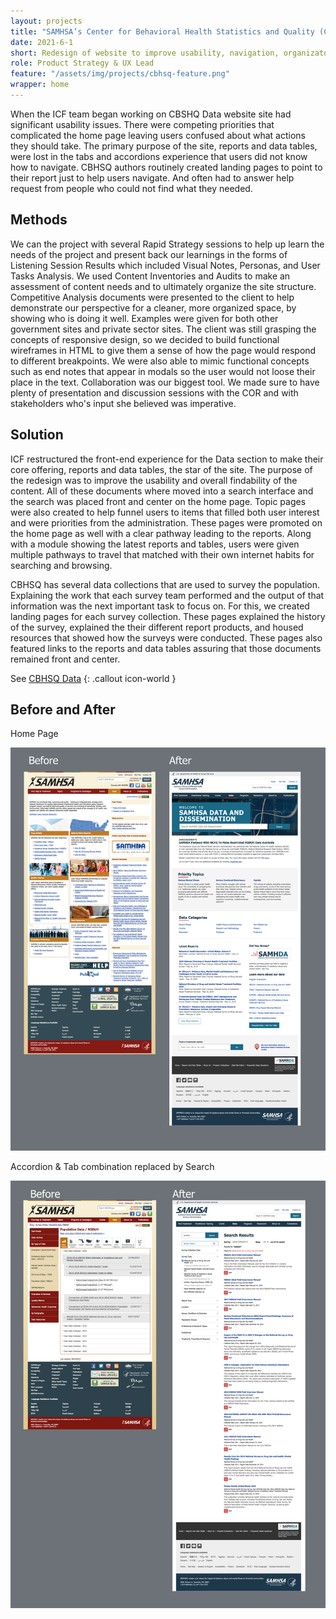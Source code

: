 ```yaml
---
layout: projects
title: "SAMHSA’s Center for Behavioral Health Statistics and Quality (CBHSQ)"
date: 2021-6-1
short: Redesign of website to improve usability, navigation, organizaton, and brand vision.
role: Product Strategy & UX Lead
feature: "/assets/img/projects/cbhsq-feature.png"
wrapper: home
---
```


When the ICF team began working on CBSHQ Data website site had significant usability issues. There were competing priorities that complicated the home page leaving users confused about what actions they should take. The primary purpose of the site, reports and data tables, were lost in the tabs and accordions experience that users did not know how to navigate. CBHSQ authors routinely created landing pages to point to their report just to help users navigate. And often had to answer help request from people who could not find what they needed.


## Methods
We can the project with several Rapid Strategy sessions to help up learn the needs of the project and present back our learnings in the forms of Listening Session Results which included Visual Notes, Personas, and User Tasks Analysis. We used Content Inventories and Audits to make an assessment of content needs and to ultimately organize the site structure. Competitive Analysis documents were presented to the client to help demonstrate our perspective for a cleaner, more organized space, by showing who is doing it well. Examples were given for both other government sites and private sector sites. The client was still grasping the concepts of responsive design, so we decided to build functional wireframes in HTML to give them a sense of how the page would respond to different breakpoints. We were also able to mimic functional concepts such as end notes that appear in modals so the user would not loose their place in the text. Collaboration was our biggest tool. We made sure to have plenty of presentation and discussion sessions with the COR and with stakeholders who's input she believed was imperative.

## Solution
ICF restructured the front-end experience for the Data section to make their core offering, reports and data tables, the star of the site. The purpose of the redesign was to improve the usability and overall findability of the content. All of these documents where moved into a search interface and the search was placed front and center on the home page. Topic pages were also created to help funnel users to items that filled both user interest and were priorities from the administration. These pages were promoted on the home page as well with a clear pathway leading to the reports. Along with a module showing the latest reports and tables, users were given multiple pathways to travel that matched with their own internet habits for searching and browsing.


CBHSQ has several data collections that are used to survey the population. Explaining the work that each survey team performed and the output of that information was the next important task to focus on. For this, we created landing pages for each survey collection. These pages explained the history of the survey, explained the their different report products, and housed resources that showed how the surveys were conducted. These pages also featured links to the reports and data tables assuring that those documents remained front and center.

See [CBHSQ Data](https://www.samhsa.gov/data/)
{: .callout icon-world }



## Before and After

Home Page

![Home Page](/assets/img/projects/cbshq_homepage.png)

Accordion & Tab combination replaced by Search

![Search](/assets/img/projects/chbsq_search_page.png)